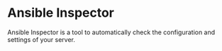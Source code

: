 # Ansible Inspector

Ansible Inspector is a tool to automatically check the configuration and settings of your server.
